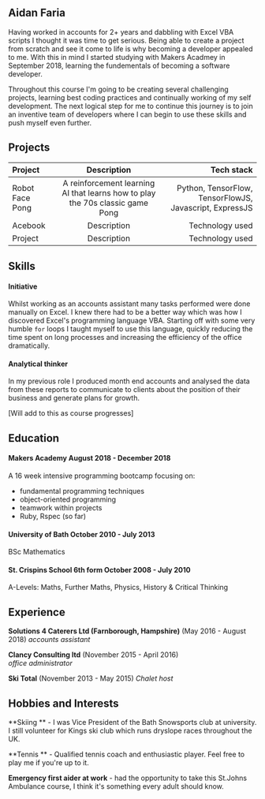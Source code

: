 ## Aidan Faria

Having worked in accounts for 2+ years and dabbling with Excel VBA scripts I thought it was time to get serious. Being able to create a project from scratch and see it come to life is why becoming a developer appealed to me. With this in mind I started studying with Makers Acadmey in September 2018, learning the fundementals of becoming a software developer.

Throughout this course I'm going to be creating several challenging projects, learning best coding practices and continually working of my self development. The next logical step for me to continue this journey is to join an inventive team of developers where I can begin to use these skills and push myself even further.

## Projects

| Project | Description | Tech stack |
| :--- | :---: | ---: |
| Robot Face Pong | A reinforcement learning AI that learns how to play the 70s classic game Pong | Python, TensorFlow, TensorFlowJS, Javascript, ExpressJS |
| Acebook | Description | Technology used |
| Project | Description | Technology used |

## Skills

#### Initiative

Whilst working as an accounts assistant many tasks performed were done manually on Excel. I knew there had to be a better way which was how I discovered Excel's programming language VBA. Starting off with some very humble ```for``` loops I taught myself to use this language, quickly reducing the time spent on long processes and increasing the efficiency of the office dramatically.

#### Analytical thinker

In my previous role I produced month end accounts and analysed the data from these reports to communicate to clients about the position of their business and generate plans for growth.

[Will add to this as course progresses]

## Education

#### Makers Academy August 2018 - December 2018

A 16 week intensive programming bootcamp focusing on:

- fundamental programming techniques
- object-oriented programming
- teamwork within projects
- Ruby, Rspec (so far)

#### University of Bath October 2010 - July 2013

BSc Mathematics

#### St. Crispins School 6th form October 2008 - July 2010

A-Levels: Maths, Further Maths, Physics, History & Critical Thinking

## Experience

**Solutions 4 Caterers Ltd (Farnborough, Hampshire)** (May 2016 - August 2018)
*accounts assistant*

**Clancy Consulting ltd** (November 2015 - April 2016)   
*office administrator*  

**Ski Total** (November 2013 - May 2015)
*Chalet host*

## Hobbies and Interests


**Skiing ** - I was Vice President of the Bath Snowsports club at university. I still volunteer for Kings ski club which runs dryslope races throughout the UK.

**Tennis ** - Qualified tennis coach and enthusiastic player. Feel free to play me if you're up to it.

**Emergency first aider at work** - had the opportunity to take this St.Johns Ambulance course, I think it's something every adult should know.
